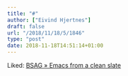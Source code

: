 ```yaml
---
title: "#"
author: ["Eivind Hjertnes"]
draft: false
url: "/2018/11/18/5/1846"
type: "post"
date: 2018-11-18T14:51:14+01:00
---
```


Liked:
[BSAG »
Emacs from a clean slate](https://www.rousette.org.uk/archives/emacs-from-a-clean-slate/)
